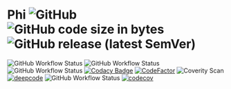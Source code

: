 # Phi ![GitHub](https://img.shields.io/github/license/AMS21/Phi) ![GitHub code size in bytes](https://img.shields.io/github/languages/code-size/AMS21/Phi) ![GitHub release (latest SemVer)](https://img.shields.io/github/v/release/AMS21/Phi)

![GitHub Workflow Status](https://img.shields.io/github/workflow/status/AMS21/Phi/Linux?label=Linux%20Build)
![GitHub Workflow Status](https://img.shields.io/github/workflow/status/AMS21/Phi/MacOS?label=MacOS%20Build)
![GitHub Workflow Status](https://img.shields.io/github/workflow/status/AMS21/Phi/Windows?label=Windows%20Build)
[![Codacy Badge](https://app.codacy.com/project/badge/Grade/09c3ab7a70ba4a9a95f270707e81b25b)](https://www.codacy.com/manual/AMS21/Phi?utm_source=github.com&amp;utm_medium=referral&amp;utm_content=AMS21/Phi&amp;utm_campaign=Badge_Grade)
[![CodeFactor](https://www.codefactor.io/repository/github/ams21/phi/badge)](https://www.codefactor.io/repository/github/ams21/phi)
![Coverity Scan](https://img.shields.io/coverity/scan/ams21-phi)
[![deepcode](https://www.deepcode.ai/api/gh/badge?key=eyJhbGciOiJIUzI1NiIsInR5cCI6IkpXVCJ9.eyJwbGF0Zm9ybTEiOiJnaCIsIm93bmVyMSI6IkFNUzIxIiwicmVwbzEiOiJQaGkiLCJpbmNsdWRlTGludCI6ZmFsc2UsImF1dGhvcklkIjoxNjg4MSwiaWF0IjoxNTk2NTU0Mzc1fQ.zxM87yHoiFZmvvNMPXRmbOS7T74jlP746b523X3TmPI)](https://www.deepcode.ai/app/gh/AMS21/Phi/_/dashboard?utm_content=gh%2FAMS21%2FPhi)
![GitHub Workflow Status](https://img.shields.io/github/workflow/status/AMS21/Phi/CodeQL?label=CodeQL)
[![codecov](https://codecov.io/gh/AMS21/Phi/branch/develop/graph/badge.svg)](https://codecov.io/gh/AMS21/Phi)

